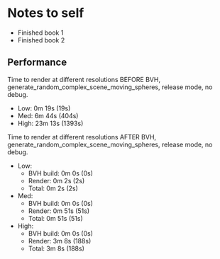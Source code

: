 # Notes to self

- Finished book 1
- Finished book 2

## Performance

Time to render at different resolutions BEFORE BVH,
generate_random_complex_scene_moving_spheres, release mode, no debug.

- Low: 0m 19s (19s)
- Med: 6m 44s (404s)
- High: 23m 13s (1393s)

Time to render at different resolutions AFTER BVH,
generate_random_complex_scene_moving_spheres, release mode, no debug.

- Low:
  - BVH build: 0m 0s (0s)
  - Render: 0m 2s (2s)
  - Total: 0m 2s (2s)
- Med:
  - BVH build: 0m 0s (0s)
  - Render: 0m 51s (51s)
  - Total: 0m 51s (51s)
- High:
  - BVH build: 0m 0s (0s)
  - Render: 3m 8s (188s)
  - Total: 3m 8s (188s)
